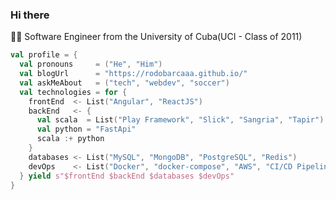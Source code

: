 ### Hi there 

👨‍🎓 Software Engineer from the University of Cuba(UCI - Class of 2011) 

```scala
val profile = {
  val pronouns     = ("He", "Him")
  val blogUrl      = "https://rodobarcaaa.github.io/"
  val askMeAbout   = ("tech", "webdev", "soccer")
  val technologies = for {
    frontEnd  <- List("Angular", "ReactJS")
    backEnd   <- {
      val scala  = List("Play Framework", "Slick", "Sangria", "Tapir")
      val python = "FastApi"
      scala :+ python
    }
    databases <- List("MySQL", "MongoDB", "PostgreSQL", "Redis")
    devOps    <- List("Docker", "docker-compose", "AWS", "CI/CD Pipelines", "Github Actions")
  } yield s"$frontEnd $backEnd $databases $devOps"
}
```

<!--
**rodobarcaaa/rodobarcaaa** is a ✨ _special_ ✨ repository because its `README.md` (this file) appears on your GitHub profile.

Here are some ideas to get you started:

- 🔭 I’m currently working on ...
- 🌱 I’m currently learning ...
- 👯 I’m looking to collaborate on ...
- 🤔 I’m looking for help with ...
- 💬 Ask me about ...
- 📫 How to reach me: ...
- 😄 Pronouns: ...
- ⚡ Fun fact: ...
-->
